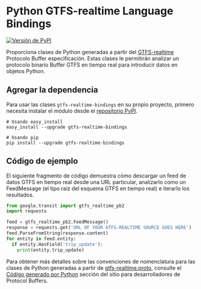 # Python GTFS-realtime Language Bindings

 [![Versión de PyPI](https://badge.fury.io/py/gtfs-realtime-bindings.svg)](http://badge.fury.io/py/gtfs-realtime-bindings) 
 
 Proporciona clases de Python generadas a partir del 
 [GTFS-realtime](https://github.com/google/transit/tree/master/gtfs-realtime) Protocolo 
 Buffer especificación. Estas clases le permitirán analizar un protocolo binario 
 Buffer GTFS en tiempo real para introducir datos en objetos Python. 
 
## Agregar la dependencia 
 
 Para usar las clases `gtfs-realtime-bindings` en su propio proyecto, primero necesita 
 instalar el módulo desde el 
 [repositorio PyPI](https://pypi.python.org/pypi/gtfs-realtime-bindings). 
 
```
# Usando easy_install
easy_install --upgrade gtfs-realtime-bindings

# Usando pip
pip install --upgrade gtfs-realtime-bindings
```
## Código de ejemplo 
 
 El siguiente fragmento de código demuestra cómo descargar un feed de datos GTFS en tiempo real 
 desde una URL particular, analizarlo como un FeedMessage (el tipo raíz del 
 esquema GTFS en tiempo real) e iterarlo los resultados. 
 
```python
from google.transit import gtfs_realtime_pb2
import requests

feed = gtfs_realtime_pb2.FeedMessage()
response = requests.get('URL OF YOUR GTFS-REALTIME SOURCE GOES HERE')
feed.ParseFromString(response.content)
for entity in feed.entity:
  if entity.HasField('trip_update'):
    print(entity.trip_update)
```
 
 Para obtener más detalles sobre las convenciones de nomenclatura para las clases de Python generadas 
 a partir de 
 [gtfs-realtime.proto](https://github.com/google/transit/blob/master/gtfs-realtime/proto/gtfs-realtime.proto), 
 consulte el 
 [Código generado por Python](https://developers.google.com/protocol-buffers/docs/reference/python-generated) 
 sección del sitio para desarrolladores de Protocol Buffers. 
